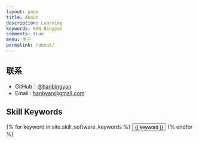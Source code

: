 ```yaml
---
layout: page
title: About
description: Learning
keywords: HAN Bingyan
comments: true
menu: 关于
permalink: /about/
---
```



## 联系

* GitHub：[@hanbingyan](https://github.com/hanbingyan)
* Email : hanbyan@gmail.com


## Skill Keywords

<div class="btn-inline">
    {% for keyword in site.skill_software_keywords %}
    <button class="btn btn-outline" type="button">{{ keyword }}</button>
    {% endfor %}
</div>


